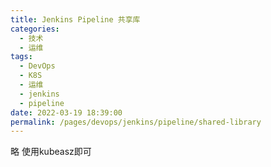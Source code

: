 ```yaml
---
title: Jenkins Pipeline 共享库
categories: 
  - 技术
  - 运维
tags: 
  - DevOps
  - K8S
  - 运维
  - jenkins
  - pipeline
date: 2022-03-19 18:39:00
permalink: /pages/devops/jenkins/pipeline/shared-library
---
```

<!-- more -->
略  使用kubeasz即可
